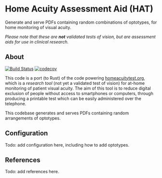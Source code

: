 # Home Acuity Assessment Aid (HAT) 

Generate and serve PDFs containing random combinations of optotypes, for home monitoring of visual acuity.

_Please note that these are **not** validated tests of vision, but are assessment aids for use in clinical research._

## About

[![Build Status](https://travis-ci.org/twemyss/hat.svg?branch=master)](https://travis-ci.org/twemyss/hat) [![codecov](https://codecov.io/gh/twemyss/hat/branch/master/graph/badge.svg)](https://codecov.io/gh/twemyss/hat)

This code is a port (to Rust) of the code powering [homeacuitytest.org](https://homeacuitytest.org), which is a _research tool_ (not yet a validated test of vision) for at-home monitoring of patient visual acuity. The aim of this tool is to reduce digital exclusion of people without access to smartphones or computers, through producing a printable test which can be easily administered over the telephone.

This codebase generates and serves PDFs containing random arrangements of optotypes.

## Configuration

Todo: add configuration here, including how to add optotypes.

## References

Todo: add references here.